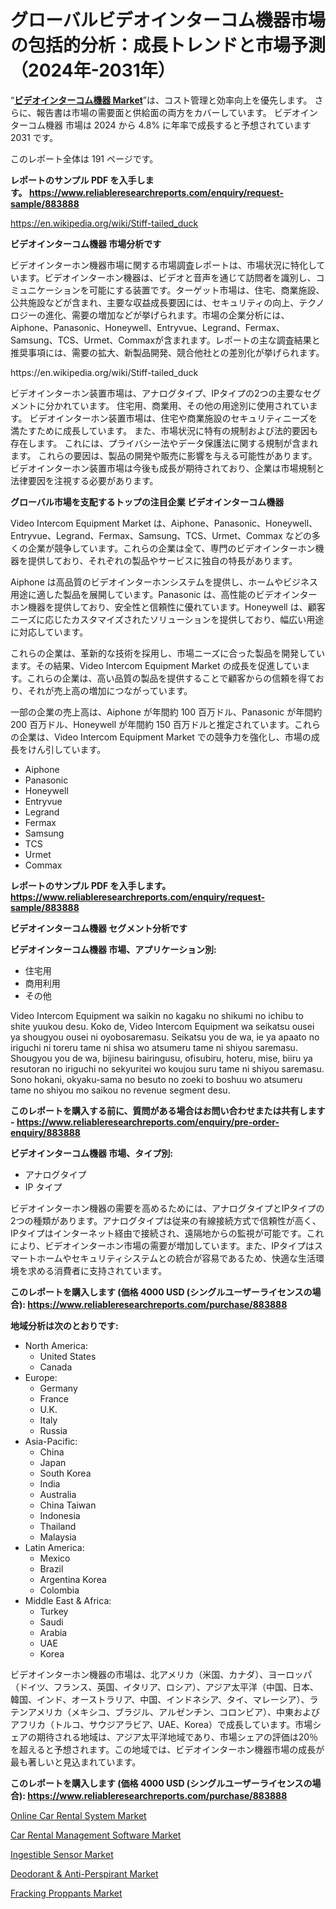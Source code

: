 <p><h1>グローバルビデオインターコム機器市場の包括的分析：成長トレンドと市場予測（2024年-2031年）</h1></p><p>&ldquo;<strong><a href="https://www.reliableresearchreports.com/video-intercom-equipment-r883888">ビデオインターコム機器 Market</a></strong>&rdquo;は、コスト管理と効率向上を優先します。 さらに、報告書は市場の需要面と供給面の両方をカバーしています。 ビデオインターコム機器 市場は 2024 から 4.8% に年率で成長すると予想されています2031 です。</p>
<p>このレポート全体は 191 ページです。</p>
<p><strong>レポートのサンプル PDF を入手します。&nbsp;<a href="https://www.reliableresearchreports.com/enquiry/request-sample/883888">https://www.reliableresearchreports.com/enquiry/request-sample/883888</a></strong></p>
<p><a href="https://en.wikipedia.org/wiki/Stiff-tailed_duck">https://en.wikipedia.org/wiki/Stiff-tailed_duck</a></p>
<p><strong>ビデオインターコム機器 市場分析です</strong></p>
<p><p>ビデオインターホン機器市場に関する市場調査レポートは、市場状況に特化しています。ビデオインターホン機器は、ビデオと音声を通じて訪問者を識別し、コミュニケーションを可能にする装置です。ターゲット市場は、住宅、商業施設、公共施設などが含まれ、主要な収益成長要因には、セキュリティの向上、テクノロジーの進化、需要の増加などが挙げられます。市場の企業分析には、Aiphone、Panasonic、Honeywell、Entryvue、Legrand、Fermax、Samsung、TCS、Urmet、Commaxが含まれます。レポートの主な調査結果と推奨事項には、需要の拡大、新製品開発、競合他社との差別化が挙げられます。</p></p>
<p>https://en.wikipedia.org/wiki/Stiff-tailed_duck</p>
<p><p>ビデオインターホン装置市場は、アナログタイプ、IPタイプの2つの主要なセグメントに分かれています。 住宅用、商業用、その他の用途別に使用されています。 ビデオインターホン装置市場は、住宅や商業施設のセキュリティニーズを満たすために成長しています。 また、市場状況に特有の規制および法的要因も存在します。 これには、プライバシー法やデータ保護法に関する規制が含まれます。 これらの要因は、製品の開発や販売に影響を与える可能性があります。 ビデオインターホン装置市場は今後も成長が期待されており、企業は市場規制と法律要因を注視する必要があります。</p></p>
<p><strong>グローバル市場を支配するトップの注目企業 ビデオインターコム機器</strong></p>
<p><p>Video Intercom Equipment Market は、Aiphone、Panasonic、Honeywell、Entryvue、Legrand、Fermax、Samsung、TCS、Urmet、Commax などの多くの企業が競争しています。これらの企業は全て、専門のビデオインターホン機器を提供しており、それぞれの製品やサービスに独自の特長があります。</p><p>Aiphone は高品質のビデオインターホンシステムを提供し、ホームやビジネス用途に適した製品を展開しています。Panasonic は、高性能のビデオインターホン機器を提供しており、安全性と信頼性に優れています。Honeywell は、顧客ニーズに応じたカスタマイズされたソリューションを提供しており、幅広い用途に対応しています。</p><p>これらの企業は、革新的な技術を採用し、市場ニーズに合った製品を開発しています。その結果、Video Intercom Equipment Market の成長を促進しています。これらの企業は、高い品質の製品を提供することで顧客からの信頼を得ており、それが売上高の増加につながっています。</p><p>一部の企業の売上高は、Aiphone が年間約 100 百万ドル、Panasonic が年間約 200 百万ドル、Honeywell が年間約 150 百万ドルと推定されています。これらの企業は、Video Intercom Equipment Market での競争力を強化し、市場の成長をけん引しています。</p></p>
<p><ul><li>Aiphone</li><li>Panasonic</li><li>Honeywell</li><li>Entryvue</li><li>Legrand</li><li>Fermax</li><li>Samsung</li><li>TCS</li><li>Urmet</li><li>Commax</li></ul></p>
<p><strong>レポートのサンプル PDF を入手します。 <a href="https://www.reliableresearchreports.com/enquiry/request-sample/883888">https://www.reliableresearchreports.com/enquiry/request-sample/883888</a></strong></p>
<p><strong>ビデオインターコム機器 セグメント分析です</strong></p>
<p><strong>ビデオインターコム機器 市場、アプリケーション別:</strong></p>
<p><ul><li>住宅用</li><li>商用利用</li><li>その他</li></ul></p>
<p><p>Video Intercom Equipment wa saikin no kagaku no shikumi no ichibu to shite yuukou desu. Koko de, Video Intercom Equipment wa seikatsu ousei ya shougyou ousei ni oyobosaremasu. Seikatsu you de wa, ie ya apaato no iriguchi ni toreru tame ni shisa wo atsumeru tame ni shiyou saremasu. Shougyou you de wa, bijinesu bairingusu, ofisubiru, hoteru, mise, biiru ya resutoran no iriguchi no sekyuritei wo koujou suru tame ni shiyou saremasu. Sono hokani, okyaku-sama no besuto no zoeki to boshuu wo atsumeru tame no shiyou mo saikou no revenue segment desu.</p></p>
<p><strong>このレポートを購入する前に、質問がある場合はお問い合わせまたは共有します - <a href="https://www.reliableresearchreports.com/enquiry/pre-order-enquiry/883888">https://www.reliableresearchreports.com/enquiry/pre-order-enquiry/883888</a></strong></p>
<p><strong>ビデオインターコム機器 市場、タイプ別:</strong></p>
<p><ul><li>アナログタイプ</li><li>IP タイプ</li></ul></p>
<p><p>ビデオインターホン機器の需要を高めるためには、アナログタイプとIPタイプの2つの種類があります。アナログタイプは従来の有線接続方式で信頼性が高く、IPタイプはインターネット経由で接続され、遠隔地からの監視が可能です。これにより、ビデオインターホン市場の需要が増加しています。また、IPタイプはスマートホームやセキュリティシステムとの統合が容易であるため、快適な生活環境を求める消費者に支持されています。</p></p>
<p><strong>このレポートを購入します (価格 4000 USD (シングルユーザーライセンスの場合): <a href="https://www.reliableresearchreports.com/purchase/883888">https://www.reliableresearchreports.com/purchase/883888</a></strong></p>
<p><strong>地域分析は次のとおりです:</strong></p>
<p><ul>
    <li>
        North America:
        <ul>
            <li>United States</li>
            <li>Canada</li>
        </ul>
    </li>
    <li>
        Europe:
        <ul>
            <li>Germany</li>
            <li>France</li>
            <li>U.K.</li>
            <li>Italy</li>
            <li>Russia</li>
        </ul>
    </li>
    <li>
        Asia-Pacific:
        <ul>
            <li>China</li>
            <li>Japan</li>
            <li>South Korea</li>
            <li>India</li>
            <li>Australia</li>
            <li>China Taiwan</li>
            <li>Indonesia</li>
            <li>Thailand</li>
            <li>Malaysia</li>
        </ul>
    </li>
    <li>
        Latin America:
        <ul>
            <li>Mexico</li>
            <li>Brazil</li>
            <li>Argentina Korea</li>
            <li>Colombia</li>
        </ul>
    </li>
    <li>
        Middle East & Africa:
        <ul>
            <li>Turkey</li>
            <li>Saudi</li>
            <li>Arabia</li>
            <li>UAE</li>
            <li>Korea</li>
        </ul>
    </li>
    </ul></p>
<p><p>ビデオインターホン機器の市場は、北アメリカ（米国、カナダ）、ヨーロッパ（ドイツ、フランス、英国、イタリア、ロシア）、アジア太平洋（中国、日本、韓国、インド、オーストラリア、中国、インドネシア、タイ、マレーシア）、ラテンアメリカ（メキシコ、ブラジル、アルゼンチン、コロンビア）、中東およびアフリカ（トルコ、サウジアラビア、UAE、Korea）で成長しています。市場シェアの期待される地域は、アジア太平洋地域であり、市場シェアの評価は20％を超えると予想されます。この地域では、ビデオインターホン機器市場の成長が最も著しいと見込まれています。</p></p>
<p><strong>このレポートを購入します (価格 4000 USD (シングルユーザーライセンスの場合): <a href="https://www.reliableresearchreports.com/purchase/883888">https://www.reliableresearchreports.com/purchase/883888</a></strong></p>
<p><p><a href="https://medium.com/@kaylagreenj1521/online-car-rental-system-industry-insights-report-analyzing-online-car-rental-system-market-5720913dc572">Online Car Rental System Market</a></p><p><a href="https://medium.com/@kaylagreenj1521/car-rental-management-software-market-global-market-insights-and-sales-trends-2024-to-2031-089283cb32f4">Car Rental Management Software Market</a></p><p><a href="https://issuu.com/reportprime-2/docs/ingestible-sensor-market-size-2030._da1a376210fadf">Ingestible Sensor Market</a></p><p><a href="https://github.com/joannesouthgate/Market-Research-Report-List-4/blob/main/deodorant-anti-perspirant-market.md">Deodorant & Anti-Perspirant Market</a></p><p><a href="https://issuu.com/reportprime-2/docs/fracking-proppants-market-size-2030_01b2f20a4af45f">Fracking Proppants Market</a></p></p>